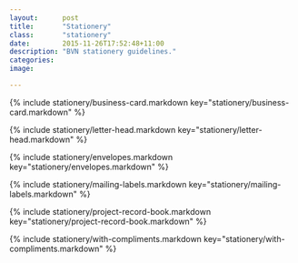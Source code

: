 ```yaml
---
layout:      post
title:       "Stationery"
class:       "stationery"
date:        2015-11-26T17:52:48+11:00
description: "BVN stationery guidelines."
categories:
image:

---
```


{% include stationery/business-card.markdown key="stationery/business-card.markdown" %}

{% include stationery/letter-head.markdown key="stationery/letter-head.markdown" %}

{% include stationery/envelopes.markdown key="stationery/envelopes.markdown" %}

{% include stationery/mailing-labels.markdown key="stationery/mailing-labels.markdown" %}

{% include stationery/project-record-book.markdown key="stationery/project-record-book.markdown" %}

{% include stationery/with-compliments.markdown key="stationery/with-compliments.markdown" %}

